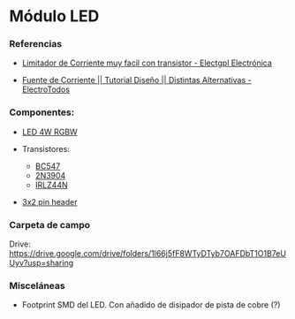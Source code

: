 # Módulo LED

### Referencias

- [Limitador de Corriente muy facil con transistor - Electgpl Electrónica](https://www.youtube.com/watch?v=E74G9sZfY-w)

- [Fuente de Corriente || Tutorial Diseño || Distintas Alternativas - 
ElectroTodos
](https://youtu.be/lwDjsuuOnt8)

### Componentes:

 - [LED 4W RGBW](https://spanish.alibaba.com/product-detail/best-selling-high-power-epistar-epiled-1w-3w-4w-12w-rgbw-smd-led-chip-60629203512.html?spm=a2700.8699010.normalList.1.4601419eitguAd&s=p) 
 
- Transistores:
  - [BC547](https://www.sparkfun.com/datasheets/Components/BC546.pdf)
  - [2N3904](https://www.onsemi.com/pub/Collateral/2N3903-D.PDF)
  - [IRLZ44N](http://www.irf.com/product-info/datasheets/data/irlz44n.pdf)
 
 - [3x2 pin header](https://www.sparkfun.com/products/12807)

### Carpeta de campo

Drive: https://drive.google.com/drive/folders/1l66j5fF8WTyDTyb7OAFDbT1O1B7eUUyv?usp=sharing

### Misceláneas

- Footprint SMD del LED. Con añadido de disipador de pista de cobre (?)
